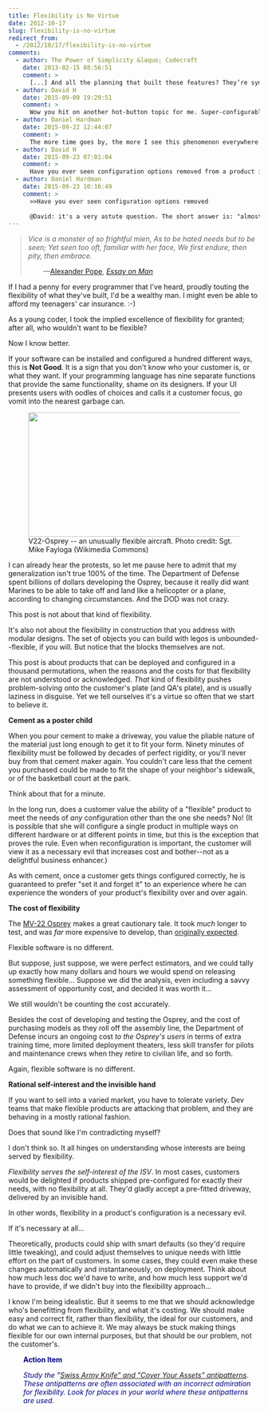 ```yaml
---
title: Flexibility is No Virtue
date: 2012-10-17
slug: flexibility-is-no-virtue
redirect_from:
  - /2012/10/17/flexibility-is-no-virtue
comments:
  - author: The Power of Simplicity &laquo; Codecraft
    date: 2013-02-15 08:56:51
    comment: >
      [...] And all the planning that built those features? They’re symptoms of a problem, not solutions. Nobody really wants a shopping cart framework with 10,000 configuration options; they want to sell in a way that delights and engages customers. (Okay, I guess some software [...]
  - author: David H
    date: 2015-09-09 19:29:51
    comment: >
      Wow you hit on another hot-button topic for me. Super-configurable flexibility really benefits most the ISV salesperson who gets paid when the deal is signed, not when the customer is happy nor when the company makes a profit. It's about attempting (vainly) to be all things to everyone. "It is a sign that you don’t know who your customer is, or what they want." -> Nailed it.
  - author: Daniel Hardman
    date: 2015-09-22 12:44:07
    comment: >
      The more time goes by, the more I see this phenomenon everywhere. I don't think it's necessarily wrong to *start out* building in a lot of configurability; we might need it while we learn what's the right set of tradeoffs in the early days of our products. But once we have some experience in the field, we will eliminate some of the configuration options, in favor of "hardened" features. By then we should know that "give" in those places is counterproductive.
  - author: David H
    date: 2015-09-23 07:01:04
    comment: >
      Have you ever seen configuration options removed from a product in real life? Maybe it can be done. I think it would help if it was explicitly stated up front, internally and externally "this product is in Beta and some configuration options will be removed in the future as we gain experience", or something to that effect.
  - author: Daniel Hardman
    date: 2015-09-23 10:16:49
    comment: >
      >>Have you ever seen configuration options removed
      
      @David: it's a very astute question. The short answer is: "almost never". But at least I can hedge with "almost"... :-) You've made some wheels turn in my head about why it should be so hard to eliminated config. I'm pondering...
---
```

<blockquote><em>Vice is a monster of so frightful mien,
As to be hated needs but to be seen;
Yet seen too oft, familiar with her face,
We first endure, then pity, then embrace.</em>
<p style="padding-left:30px;">—<a class="zem_slink" title="Alexander Pope" href="http://en.wikipedia.org/wiki/Alexander_Pope" target="_blank" rel="wikipedia">Alexander Pope</a>, <em><a class="zem_slink" title="An Essay on Man" href="http://en.wikipedia.org/wiki/An_Essay_on_Man" target="_blank" rel="wikipedia">Essay on Man</a></em></p>
</blockquote>
If I had a penny for every programmer that I've heard, proudly touting the flexibility of what they've built, I'd be a wealthy man. I might even be able to afford my teenagers' car insurance. :-)

As a young coder, I took the implied excellence of flexibility for granted; after all, who wouldn't want to be flexible?

Now I know better.

If your software can be installed and configured a hundred different ways, this is <strong>Not Good</strong>. It is a sign that you don't know who your customer is, or what they want. If your programming language has nine separate functions that provide the same functionality, shame on its designers. If your UI presents users with oodles of choices and calls it a customer focus, go vomit into the nearest garbage can.

<figure><img class=" " src="http://upload.wikimedia.org/wikipedia/commons/thumb/1/15/3rd_Battalion_3rd_Marines_Osprey_flights.jpg/640px-3rd_Battalion_3rd_Marines_Osprey_flights.jpg" alt="" width="480" height="249" /><figcaption>V22-Osprey -- an unusually flexible aircraft. Photo credit: Sgt. Mike Fayloga (Wikimedia Commons)</figcaption></figure>

I can already hear the protests, so let me pause here to admit <!--more-->that my generalization isn't true 100% of the time. The Department of Defense spent billions of dollars developing the Osprey, because it really did want Marines to be able to take off and land like a helicopter or a plane, according to changing circumstances. And the DOD was not crazy.

This post is not about that kind of flexibility.

It's also not about the flexibility in construction that you address with modular designs. The set of objects you can build with legos is unbounded--flexible, if you will. But notice that the blocks themselves are not.

This post is about products that can be deployed and configured in a thousand permutations, when the reasons and the costs for that flexibility are not understood or acknowledged. <em>That</em> kind of flexibility pushes problem-solving onto the customer's plate (and QA's plate), and is usually laziness in disguise. Yet we tell ourselves it's a virtue so often that we start to believe it.

<strong>Cement as a poster child</strong>

When you pour cement to make a driveway, you value the pliable nature of the material just long enough to get it to fit your form. Ninety minutes of flexibility must be followed by decades of perfect rigidity, or you'll never buy from that cement maker again. You couldn't care less that the cement you purchased could be made to fit the shape of your neighbor's sidewalk, or of the basketball court at the park.

Think about that for a minute.

In the long run, does a customer value the ability of a "flexible" product to meet the needs of <em>any</em> configuration other than the one she needs? No! (It is possible that she will configure a single product in multiple ways on different hardware or at different points in time, but this is the exception that proves the rule. Even when reconfiguration is important, the customer will view it as a necessary evil that increases cost and bother--not as a delightful business enhancer.)

As with cement, once a customer gets things configured correctly, he is guaranteed to prefer "set it and forget it" to an experience where he can experience the wonders of your product's flexibility over and over again.

<strong>The cost of flexibility</strong>

The <a class="zem_slink" title="Bell Boeing V-22 Osprey" href="http://en.wikipedia.org/wiki/Bell_Boeing_V-22_Osprey" target="_blank" rel="wikipedia">MV-22 Osprey</a> makes a great cautionary tale. It took <em>much</em> longer to test, and was <em>far</em> more expensive to develop, than <a href="http://www.nytimes.com/2011/11/20/us/costly-osprey-symbol-of-fight-to-cut-pentagon.html" target="_blank">originally expected</a>.

Flexible software is no different.

But suppose, just suppose, we were perfect estimators, and we could tally up exactly how many dollars and hours we would spend on releasing something flexible... Suppose we did the analysis, even including a savvy assessment of opportunity cost, and decided it was worth it...

We still wouldn't be counting the cost accurately.

Besides the cost of developing and testing the Osprey, and the cost of purchasing models as they roll off the assembly line, the Department of Defense incurs an ongoing cost <em>to the Osprey's users</em> in terms of extra training time, more limited deployment theaters, less skill transfer for pilots and maintenance crews when they retire to civilian life, and so forth.

Again, flexible software is no different.

<strong>Rational self-interest and the invisible hand</strong>

If you want to sell into a varied market, you have to tolerate variety. Dev teams that make flexible products are attacking that problem, and they are behaving in a mostly rational fashion.

Does that sound like I'm contradicting myself?

I don't think so. It all hinges on understanding whose interests are being served by flexibility.

<em>Flexibility serves the self-interest of the ISV</em>. In most cases, customers would be delighted if products shipped pre-configured for exactly their needs, with no flexibility at all. They'd gladly accept a pre-fitted driveway, delivered by an invisible hand.

In other words, flexibility in a product's configuration is a necessary evil.

If it's necessary at all...

Theoretically, products could ship with smart defaults (so they'd require little tweaking), and could adjust themselves to unique needs with little effort on the part of customers. In some cases, they could even make these changes automatically and instantaneously, on deployment. Think about how much less doc we'd have to write, and how much less support we'd have to provide, if we didn't buy into the flexibility approach...

I know I'm being idealistic. But it seems to me that we should acknowledge who's benefitting from flexibility, and what it's costing. We should make easy and correct fit, rather than flexibility, the ideal for our customers, and do what we can to achieve it. We may always be stuck making things flexible for our own internal purposes, but that should be our problem, not the customer's.
<p style="padding-left:30px;"><strong><span style="color:#000080;">Action Item</span></strong></p>
<p style="padding-left:30px;"><em><span style="color:#000080;">Study the "<a href="http://www.antipatterns.com/arch_cat.htm" target="_blank">Swiss Army Knife" and "Cover Your Assets" antipatterns</a>. These antipatterns are often associated with an incorrect admiration for flexibility. Look for places in your world where these antipatterns are used.</span></em></p>

